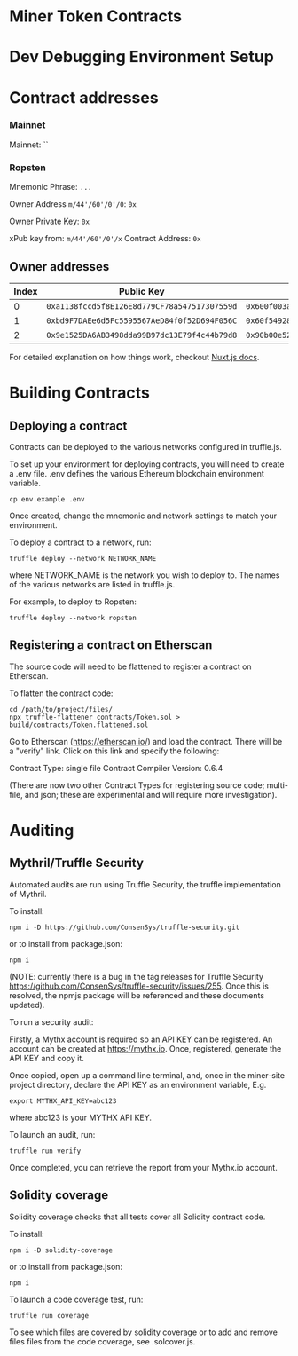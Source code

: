 # Miner Token Contracts

# Dev Debugging Environment Setup

# Contract addresses

### Mainnet
Mainnet: ``

### Ropsten
Mnemonic Phrase: `...`

Owner Address `m/44'/60'/0'/0`: `0x`

Owner Private Key: `0x`

xPub key from: `m/44'/60'/0'/x`
Contract Address: `0x`

## Owner addresses

| Index | Public Key | Private |
| --- | --- | --- |
| 0 | `0xa1138fccd5f8E126E8d779CF78a547517307559d` | `0x600f003a6ed434917afbbc7f03f2edf86a19f72448e2e9d05917e73e502f6970` |
| 1 | `0xbd9F7DAEe6d5Fc5595567AeD84f0f52D694F056C` | `0x60f54928d665c30e3055863a7254d0eb9dc5d4aa14ef2b1af230085c690adada` |
| 2 | `0x9e1525DA6AB3498dda99B97dc13E79f4c44b79d8` | `0x90b00e527c4ad18ee427fe1ee074eec77e33378796a24b8ae35970210acc3274` |

For detailed explanation on how things work, checkout [Nuxt.js docs](https://nuxtjs.org).

# Building Contracts

## Deploying a contract

Contracts can be deployed to the various networks configured in truffle.js.

To set up your environment for deploying contracts, you will need to create a
.env file. .env defines the various Ethereum blockchain environment variable.

```
cp env.example .env
```

Once created, change the mnemonic and network settings to match your environment.

To deploy a contract to a network, run:

```
truffle deploy --network NETWORK_NAME
```

where NETWORK_NAME is the network you wish to deploy to. The names of the various networks are listed in truffle.js.

For example, to deploy to Ropsten:

```
truffle deploy --network ropsten
```

## Registering a contract on Etherscan

The source code will need to be flattened to register a contract on Etherscan.

To flatten the contract code:

```
cd /path/to/project/files/
npx truffle-flattener contracts/Token.sol > build/contracts/Token.flattened.sol
```

Go to Etherscan (https://etherscan.io/) and load the contract. There will be a
"verify" link. Click on this link and specify the following:

Contract Type: single file
Contract Compiler Version: 0.6.4

(There are now two other Contract Types for registering source code; multi-file, and json; these are experimental and will require more investigation).

# Auditing

## Mythril/Truffle Security

Automated audits are run using Truffle Security, the truffle implementation of Mythril.

To install:

```
npm i -D https://github.com/ConsenSys/truffle-security.git
```

or to install from package.json:

```
npm i
```

(NOTE: currently there is a bug in the tag releases for Truffle Security https://github.com/ConsenSys/truffle-security/issues/255. Once this is resolved, the npmjs package will be referenced and these documents updated).

To run a security audit:

Firstly, a Mythx account is required so an API KEY can be registered. An account can be created at https://mythx.io. Once, registered, generate the API KEY and copy it.

Once copied, open up a command line terminal, and, once in the miner-site project directory, declare the API KEY as an environment variable, E.g.

```
export MYTHX_API_KEY=abc123
```

where abc123 is your MYTHX API KEY.

To launch an audit, run:

```
truffle run verify
```

Once completed, you can retrieve the report from your Mythx.io account.

## Solidity coverage

Solidity coverage checks that all tests cover all Solidity contract code.

To install:

```
npm i -D solidity-coverage
```

or to install from package.json:

```
npm i
```

To launch a code coverage test, run:

```
truffle run coverage
```

To see which files are covered by solidity coverage or to add and remove files files from the code coverage, see .solcover.js.
